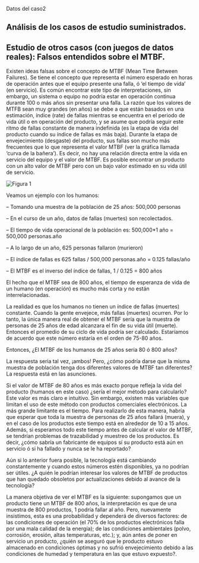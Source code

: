 Datos del caso2

## Análisis de los casos de  estudio suministrados.

## Estudio de otros casos (con juegos de datos reales): Falsos entendidos sobre el MTBF.

Existen ideas falsas sobre el concepto de MTBF (Mean Time Between Failures). Se tiene el concepto que representa el número esperado en horas de operación antes que el equipo presente una falla, ó ‘el tiempo de vida’ (en servicio).  Es común encontrar este tipo de interpretaciones, sin embargo, un sistema o equipo no podría estar en operación continua durante 100 o más años sin presentar una falla.  La razón que los valores de MTFB sean muy grandes (en años) se debe a que están basados en una estimación, índice (rate) de fallas  mientras se encuentra en el periodo de vida útil o en operación del producto, y se asume que podría seguir este ritmo de fallas constante de manera indefinida (es la etapa de vida del producto cuando su índice de fallas es más baja).  Durante la etapa de envejecimiento (desgaste) del producto, sus fallas son mucho más frecuentes que lo que representa el valor MTBF (ver la gráfica llamada ‘curva de la bañera’).  Es decir, no hay una relación directa entre la vida en servicio del equipo y el valor de MTBF.  Es posible encontrar un producto con un alto valor de MTBF pero con un bajo valor estimado en su vida útil de servicio.

<img src="https://ujurado.github.io/wikiprobabilidad/assets/images/grafica1.png" alt="Figura 1">

Veamos un ejemplo con los humanos:

–      Tomando una muestra de la población de 25 años: 500,000 personas

–      En el curso de un año, datos de fallas (muertes) son recolectados.

–      El tiempo de vida operacional de la población es: 500,000*1 año = 500,000 personas.año

–   A lo largo de un año, 625 personas fallaron (murieron)

–   El índice de fallas es 625 fallas / 500,000 personas.año = 0.125 fallas/año

–   El MTBF es el inverso del índice de fallas, 1 / 0.125 = 800 años

El hecho que el MTBF sea de 800 años, el tiempo de esperanza de vida de un humano (en operación) es mucho más corta y no están interrelacionadas.

La realidad es que los humanos no tienen un índice de fallas (muertes) constante.  Cuando la gente envejece, más fallas (muertes) ocurren.  Por lo tanto, la única manera real de obtener el MTBF sería que la muestra de personas de 25 años de edad alcanzara el fin de su vida útil (muerte).  Entonces el promedio de su ciclo de vida podría ser calculado.  Estaríamos de acuerdo que este número estaría en el orden de 75-80 años.

Entonces, ¿El MTBF de los humanos de 25 años sería 80 ó 800 años?

La respuesta seria tal vez, ¡ambos!  Pero, ¿cómo podría darse que la misma muestra de población tenga dos diferentes valores de MTBF tan diferentes?  La respuesta está en las asunciones.

Si el valor de MTBF de 80 años es más exacto porque refleja la vida del producto (humanos en este caso) ¿sería el mejor método para calcularlo?  Este valor es más claro e intuitivo.  Sin embargo, existen más variables que limitan el uso de este método con productos comerciales electrónicos.  La más grande limitante es el tiempo.  Para realizarlo de esta manera, habría que esperar que toda la muestra de personas de 25 años fallará (muera), y en el caso de los productos este tiempo está en alrededor de 10 a 15 años.  Además, si esperamos todo este tiempo antes de calcular el valor de MTBF, se tendrían problemas de trazabilidad y muestreo de los productos.  Es decir, ¿cómo sabría un fabricante de equipos sí su producto está aún en servicio ó si ha fallado y nunca se le ha reportado?

Aún si lo anterior fuera posible, la tecnología está cambiando constantemente y cuando estos números estén disponibles, ya no podrían ser útiles.  ¿A quién le podrían interesar los valores de MTBF de productos que han quedado obsoletos por actualizaciones debido al avance de la tecnología?

La manera objetiva de ver el MTBF es la siguiente: supongamos que un producto tiene un MTBF de 800 años, la interpretación es que de una muestra de 800 productos,  1 podría fallar al año.  Pero, nuevamente insistimos, esta es una probabilidad y dependerá de diversos factores: de las condiciones de operación (el 70% de los productos electrónicos falla por una mala calidad de la energía); de las condiciones ambientales (polvo, corrosión, erosión, altas temperaturas, etc.); y, aún antes de poner en servicio un producto, ¿quién se aseguró que le producto estuvo almacenado en condiciones óptimas y no sufrió envejecimiento debido a las condiciones de humedad y temperatura en las que estuvo expuesto?.
